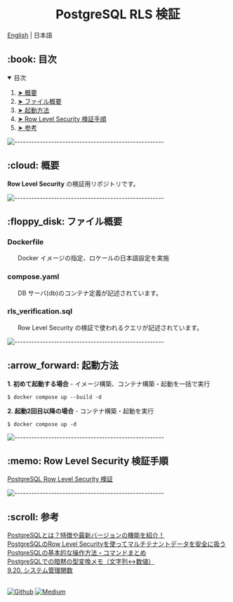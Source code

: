 <h1 align="center"> PostgreSQL RLS 検証</h1>

[English](https://github.com/nao-United92/postgres-rls-verifycation/blob/main/README.md) | 日本語</h2>

<!-- TABLE OF CONTENTS -->
<h2 id="table-of-contents"> :book: 目次</h2>

<details open="open">
  <summary>目次</summary>
  <ol>
    <li><a href="#overview"> ➤ 概要</a></li>
    <li><a href="#project-files-description"> ➤ ファイル概要</a></li>
    <li><a href="#getting-started"> ➤ 起動方法</a></li>
    <li><a href="#row-level-security-verification-procedure"> ➤ Row Level Security 検証手順</a></li>
    <li><a href="#references"> ➤ 参考</a></li>
  </ol>
</details>

![-----------------------------------------------------](https://raw.githubusercontent.com/andreasbm/readme/master/assets/lines/rainbow.png)

<!-- 概要 -->
<h2 id="overview"> :cloud: 概要</h2>

<p align="justify">
  <b>Row Level Security</b> の検証用リポジトリです。<br>
</p>

![-----------------------------------------------------](https://raw.githubusercontent.com/andreasbm/readme/master/assets/lines/rainbow.png)

<!-- ファイル概要 -->
<h2 id="project-files-description"> :floppy_disk: ファイル概要</h2>

<h3>Dockerfile</h3>
<ul>
  Docker イメージの指定、ロケールの日本語設定を実施
</ul>

<h3>compose.yaml</h3>
<ul>
  DB サーバ(db)のコンテナ定義が記述されています。
</ul>

<h3>rls_verification.sql</h3>
<ul>
  Row Level Security の検証で使われるクエリが記述されています。
</ul>

![-----------------------------------------------------](https://raw.githubusercontent.com/andreasbm/readme/master/assets/lines/rainbow.png)

<!-- 起動方法 -->
<h2 id="getting-started"> :arrow_forward: 起動方法</h2>

<p><b>1. 初めて起動する場合</b> - イメージ構築、コンテナ構築・起動を一括で実行</p>
<pre><code>$ docker compose up --build -d</code></pre>

<p><b>2. 起動2回目以降の場合</b> - コンテナ構築・起動を実行</p>
<pre><code>$ docker compose up -d</code></pre>

![-----------------------------------------------------](https://raw.githubusercontent.com/andreasbm/readme/master/assets/lines/rainbow.png)

<!-- Row Level Security 検証手順 -->
<h2 id="row-level-security-verification-procedure"> :memo: Row Level Security 検証手順</h2>
<a href="https://qiita.com/nao-United92/items/8d939cda0e1ccf73b6da">PostgreSQL Row Level Security 検証</a><br>

![-----------------------------------------------------](https://raw.githubusercontent.com/andreasbm/readme/master/assets/lines/rainbow.png)

<!-- 参考 -->
<h2 id="references"> :scroll: 参考</h2>
<a href="https://products.sint.co.jp/siob/blog/postgresql">PostgreSQLとは？特徴や最新バージョンの機能を紹介！</a><br>
<a href="https://times.hrbrain.co.jp/entry/postgresql-row-level-security">PostgreSQLのRow Level Securityを使ってマルチテナントデータを安全に扱う</a><br>
<a href="https://masanyon.com/postgresql-db-cli-command-sql-list/#i-3">PostgreSQLの基本的な操作方法・コマンドまとめ</a><br>
<a href="https://qiita.com/6in/items/f23ead1314b9e6d2f2b7">PostgreSQLでの暗黙の型変換メモ（文字列<->数値）</a><br>
<a href="https://www.postgresql.jp/document/8.1/html/functions-admin.html">9.20. システム管理関数</a>
<br><br>

<a href="https://github.com/nao-United92" target="_blank"><img alt="Github" src="https://img.shields.io/badge/GitHub-%2312100E.svg?&style=for-the-badge&logo=Github&logoColor=white" /></a>
<a href="https://qiita.com/nao-United92" target="_blank"><img alt="Medium" src="https://img.shields.io/badge/qiita-55C500.svg?&style=for-the-badge&logo=qiita&logoColor=white" /></a>
